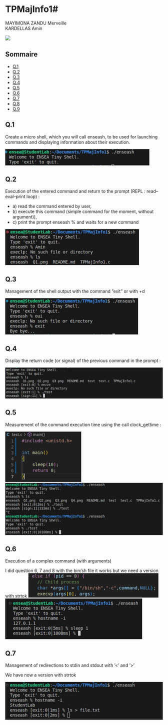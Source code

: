 # TPMajInfo1#

MAYIMONA ZANDU Merveille  
KARDELLAS Amin

![](Image/header.jpg)

## Sommaire
- [Q.1](#q1)
- [Q.2](#q2)
- [Q.3](#q3)
- [Q.4](#q4)
- [Q.5](#q5)
- [Q.6](#q6)
- [Q.7](#q7)
- [Q.8](#q8)
- [Q.9](#q9)

## Q.1

Create a micro shell, which you will call enseash, to be used for launching commands and
displaying information about their execution.  

![](Q1.png)

## Q.2
Execution of the entered command and return to the prompt (REPL : read–eval–print
loop) :
- a) read the command entered by user,
- b) execute this command (simple command for the moment, without argument)),
- c) print the prompt enseash % and waits for a new command

![](Q2.png)

## Q.3

Management of the shell output with the command ”exit” or with <ctrl>+d

![](Q3.png)

## Q.4

Display the return code (or signal) of the previous command in the prompt :

![](Q4.png)

## Q.5

Measurement of the command execution time using the call clock_gettime :

![](Q5_1.png)
![](Q5_2.png)

## Q.6

Execution of a complex command (with arguments)

I did question 6, 7 and 8 with the bin/sh file it works but we need a version with strtok
![](Q6v1.png)
![](Q6.png)

## Q.7

Management of redirections to stdin and stdout with ’<’ and ’>’

We have now a version with strtok

![](Q7.png)
